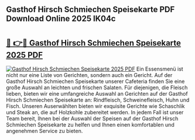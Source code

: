 ## Gasthof Hirsch Schmiechen Speisekarte PDF Download Online 2025 lK04c

# <h2><a href="http://gc8z95f.nevu.top/?p=Gasthof+Hirsch+Schmiechen+Speisekarte">🔗 👉🔴 Gasthof Hirsch Schmiechen Speisekarte 2025 PDF</a></h2>

[![Gasthof Hirsch Schmiechen Speisekarte 2025 PDF](https://i.imgur.com/dBaPXMq.png)](http://gc8z95f.nevu.top/?p=Gasthof+Hirsch+Schmiechen+Speisekarte)
Ein Essensmenü ist nicht nur eine Liste von Gerichten, sondern auch ein Gericht. Auf der Gasthof Hirsch Schmiechen Speisekarte unserer Cafeteria finden Sie eine große Auswahl an leichten und frischen Salaten. Für diejenigen, die Fleisch lieben, bieten wir eine umfangreiche Auswahl an Gerichten auf der Gasthof Hirsch Schmiechen Speisekarte an: Rindfleisch, Schweinefleisch, Huhn und Fisch. Unseren Auserwählten bieten wir exquisite Gerichte wie Schaschlik und Steak an, die auf Holzkohle zubereitet werden. In jedem Fall ist unser Team bereit, Ihnen bei der Auswahl der Speisen auf der Gasthof Hirsch Schmiechen Speisekarte zu helfen und Ihnen einen komfortablen und angenehmen Service zu bieten.
